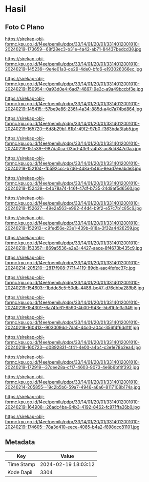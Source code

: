 # Hasil

## Foto C Plano

https://sirekap-obj-formc.kpu.go.id/f4ee/pemilu/pdpr/33/14/01/20/01/3314012001010-20240219-173659--68f28ec3-b31e-4a42-ab71-84437bedcd38.jpg

https://sirekap-obj-formc.kpu.go.id/f4ee/pemilu/pdpr/33/14/01/20/01/3314012001010-20240219-145239--9e4e01a3-ce29-4de0-bfd6-e193026066ec.jpg

https://sirekap-obj-formc.kpu.go.id/f4ee/pemilu/pdpr/33/14/01/20/01/3314012001010-20240219-150954--0a93d0e4-6ad7-4867-9e3c-a9a49bccbf3e.jpg

https://sirekap-obj-formc.kpu.go.id/f4ee/pemilu/pdpr/33/14/01/20/01/3314012001010-20240219-145415--57be9e86-236f-4a34-885d-a4d7a74bd864.jpg

https://sirekap-obj-formc.kpu.go.id/f4ee/pemilu/pdpr/33/14/01/20/01/3314012001010-20240219-165720--6d8b29bf-61b1-49f2-97b0-f363bda3fab5.jpg

https://sirekap-obj-formc.kpu.go.id/f4ee/pemilu/pdpr/33/14/01/20/01/3314012001010-20240219-151539--987da0ca-03bd-43e1-a4b3-ac8dd847c0aa.jpg

https://sirekap-obj-formc.kpu.go.id/f4ee/pemilu/pdpr/33/14/01/20/01/3314012001010-20240219-152104--fb592ccc-b746-4d8a-b465-9ead7eeabde3.jpg

https://sirekap-obj-formc.kpu.go.id/f4ee/pemilu/pdpr/33/14/01/20/01/3314012001010-20240219-152439--b4b78a74-146f-47df-b735-24d9af5d6560.jpg

https://sirekap-obj-formc.kpu.go.id/f4ee/pemilu/pdpr/33/14/01/20/01/3314012001010-20240219-152627--49e2a563-e992-44d4-b9f2-e57c7b1c85c6.jpg

https://sirekap-obj-formc.kpu.go.id/f4ee/pemilu/pdpr/33/14/01/20/01/3314012001010-20240219-152913--c9fed56e-23e1-439b-818a-3f32a4426259.jpg

https://sirekap-obj-formc.kpu.go.id/f4ee/pemilu/pdpr/33/14/01/20/01/3314012001010-20240219-153357--869a5536-a2a3-4427-aace-8f4673b435c9.jpg

https://sirekap-obj-formc.kpu.go.id/f4ee/pemilu/pdpr/33/14/01/20/01/3314012001010-20240214-205210--2817f908-771f-4119-89db-aac4fefec37c.jpg

https://sirekap-obj-formc.kpu.go.id/f4ee/pemilu/pdpr/33/14/01/20/01/3314012001010-20240219-154603--1bddc8e5-50db-4488-bc47-d76dbba289b8.jpg

https://sirekap-obj-formc.kpu.go.id/f4ee/pemilu/pdpr/33/14/01/20/01/3314012001010-20240219-154301--6a74fc61-8590-4b00-943e-5b81bfe3a349.jpg

https://sirekap-obj-formc.kpu.go.id/f4ee/pemilu/pdpr/33/14/01/20/01/3314012001010-20240219-160413--903009dd-7da0-44c0-a04c-356f4f6dd11f.jpg

https://sirekap-obj-formc.kpu.go.id/f4ee/pemilu/pdpr/33/14/01/20/01/3314012001010-20240219-160723--d0892831-4f41-4e00-a4b4-c3e1e78b2ea4.jpg

https://sirekap-obj-formc.kpu.go.id/f4ee/pemilu/pdpr/33/14/01/20/01/3314012001010-20240219-172919--37dee28a-cf17-4603-9073-4e6b6bf4f393.jpg

https://sirekap-obj-formc.kpu.go.id/f4ee/pemilu/pdpr/33/14/01/20/01/3314012001010-20240214-205855--19c2b5b6-59a7-4946-a6a6-8117108b174a.jpg

https://sirekap-obj-formc.kpu.go.id/f4ee/pemilu/pdpr/33/14/01/20/01/3314012001010-20240219-164908--26adc4ba-94b3-4192-8462-fc971ffa36b0.jpg

https://sirekap-obj-formc.kpu.go.id/f4ee/pemilu/pdpr/33/14/01/20/01/3314012001010-20240219-174605--78a3d410-eece-4085-b4a2-f898dcc81101.jpg


## Metadata

| Key        | Value               |
| ---------- | ------------------- |
| Time Stamp | 2024-02-19 18:03:12 |
| Kode Dapil | 3304                |



